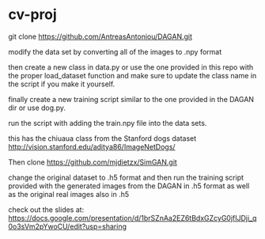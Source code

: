 # cv-proj

git clone https://github.com/AntreasAntoniou/DAGAN.git

modify the data set by converting all of the images to .npy format

then create a new class in data.py  or use the one provided in this repo with the proper load_dataset function
and make sure to update the class name in the script if you make it yourself.

finally create a new training script similar to the one provided in the DAGAN dir or use dog.py.

run the script with adding the train.npy file into the data sets. 

this has the chiuaua class from the Stanford dogs dataset http://vision.stanford.edu/aditya86/ImageNetDogs/



Then clone https://github.com/mjdietzx/SimGAN.git

change the original dataset to .h5 format and then run the training script provided with the 
generated images from the DAGAN in .h5 format as well as the original real images also in .h5

check out the slides at: https://docs.google.com/presentation/d/1brSZnAa2EZ6tBdxGZcyG0jfIJDji_q0o3sVm2pYwoCU/edit?usp=sharing
